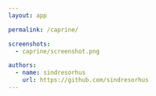 ```yaml
---
layout: app

permalink: /caprine/

screenshots:
  - caprine/screenshot.png

authors:
  - name: sindresorhus
    url: https://github.com/sindresorhus
---
```

